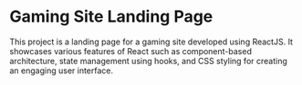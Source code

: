 # Gaming Site Landing Page

This project is a landing page for a gaming site developed using ReactJS. It showcases various features of React such as component-based architecture, state management using hooks, and CSS styling for creating an engaging user interface.

